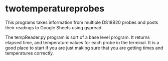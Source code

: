 # twotemperatureprobes
This programs takes information from multiple DS18B20 probes and posts their readings to Google Sheets using gspread.

The tempReader.py program is sort of a base level program.  It returns elapsed time, and temperature values for each probe in the terminal.  It is a good place to start if you are just making sure that you are getting times and temperatures correctly.


